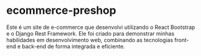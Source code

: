 # ecommerce-preshop
Este é um site de e-commerce que desenvolvi utilizando o React Bootstrap e o Django Rest Framework. Ele foi criado para demonstrar minhas habilidades em desenvolvimento web, combinando as tecnologias front-end e back-end de forma integrada e eficiente.
